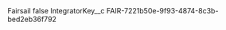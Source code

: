<?xml version="1.0" encoding="UTF-8"?>
<CustomMetadata xmlns="http://soap.sforce.com/2006/04/metadata" xmlns:xsi="http://www.w3.org/2001/XMLSchema-instance" xmlns:xsd="http://www.w3.org/2001/XMLSchema">
    <label>Fairsail</label>
    <protected>false</protected>
    <values>
        <field>IntegratorKey__c</field>
        <value xsi:type="xsd:string">FAIR-7221b50e-9f93-4874-8c3b-bed2eb36f792</value>
    </values>
</CustomMetadata>
